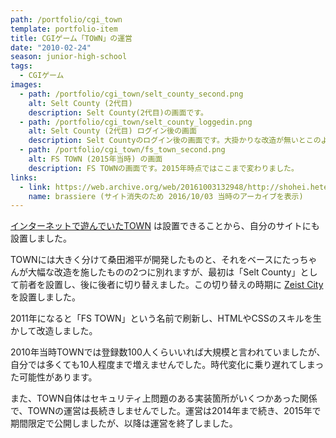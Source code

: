 ```yaml
---
path: /portfolio/cgi_town
template: portfolio-item
title: CGIゲーム「TOWN」の運営
date: "2010-02-24"
season: junior-high-school
tags:
  - CGIゲーム
images:
  - path: /portfolio/cgi_town/selt_county_second.png
    alt: Selt County (2代目)
    description: Selt County(2代目)の画面です。
  - path: /portfolio/cgi_town/selt_county_loggedin.png
    alt: Selt County (2代目) ログイン後の画面
    description: Selt Countyのログイン後の画面です。大掛かりな改造が無いとこのようなレイアウトになります。
  - path: /portfolio/cgi_town/fs_town_second.png
    alt: FS TOWN (2015年当時) の画面
    description: FS TOWNの画面です。2015年時点ではここまで変わりました。
links:
  - link: https://web.archive.org/web/20161003132948/http://shohei.heteml.jp/brassiere/
    name: brassiere (サイト消失のため 2016/10/03 当時のアーカイブを表示)
---
```


[インターネットで遊んでいたTOWN](/portfolio/first_internet) は設置できることから、自分のサイトにも設置しました。

TOWNには大きく分けて桑田湘平が開発したものと、それをベースにたっちゃんが大幅な改造を施したものの2つに別れますが、最初は「Selt County」として前者を設置し、後に後者に切り替えました。この切り替えの時期に [Zeist City](/portfolio/zeist_city) を設置しました。

2011年になると「FS TOWN」という名前で刷新し、HTMLやCSSのスキルを生かして改造しました。

2010年当時TOWNでは登録数100人くらいいれば大規模と言われていましたが、自分では多くても10人程度まで増えませんでした。時代変化に乗り遅れてしまった可能性があります。

また、TOWN自体はセキュリティ上問題のある実装箇所がいくつかあった関係で、TOWNの運営は長続きしませんでした。運営は2014年まで続き、2015年で期間限定で公開しましたが、以降は運営を終了しました。
